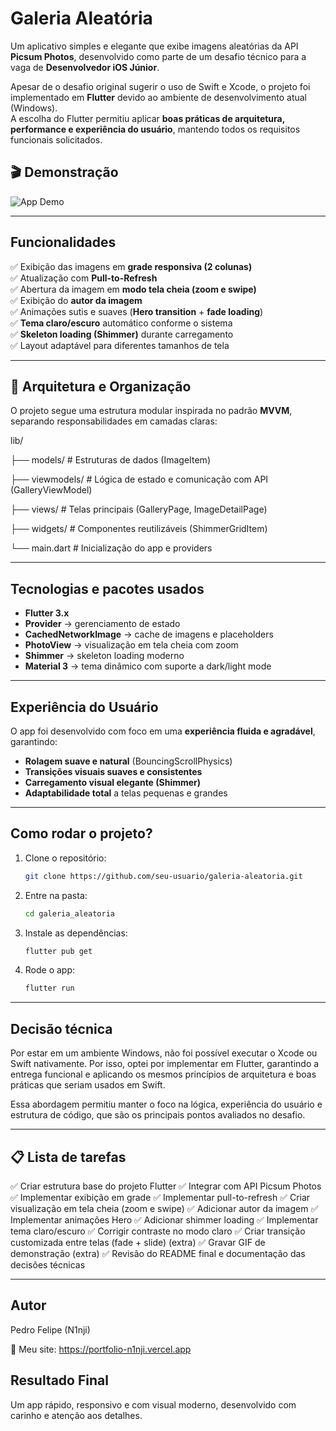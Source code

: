 # Galeria Aleatória

Um aplicativo simples e elegante que exibe imagens aleatórias da API **Picsum Photos**, desenvolvido como parte de um desafio técnico para a vaga de **Desenvolvedor iOS Júnior**.

Apesar de o desafio original sugerir o uso de Swift e Xcode, o projeto foi implementado em **Flutter** devido ao ambiente de desenvolvimento atual (Windows).  
A escolha do Flutter permitiu aplicar **boas práticas de arquitetura, performance e experiência do usuário**, mantendo todos os requisitos funcionais solicitados.

## 🎬 Demonstração

![App Demo](assets/demo.gif)

____

##  Funcionalidades

✅ Exibição das imagens em **grade responsiva (2 colunas)**  
✅ Atualização com **Pull-to-Refresh**  
✅ Abertura da imagem em **modo tela cheia (zoom e swipe)**  
✅ Exibição do **autor da imagem**  
✅ Animações sutis e suaves (**Hero transition** + **fade loading**)  
✅ **Tema claro/escuro** automático conforme o sistema  
✅ **Skeleton loading (Shimmer)** durante carregamento  
✅ Layout adaptável para diferentes tamanhos de tela  

____

## 🧩 Arquitetura e Organização

O projeto segue uma estrutura modular inspirada no padrão **MVVM**, separando responsabilidades em camadas claras:

lib/

├── models/ # Estruturas de dados (ImageItem)

├── viewmodels/ # Lógica de estado e comunicação com API (GalleryViewModel)

├── views/ # Telas principais (GalleryPage, ImageDetailPage)

├── widgets/ # Componentes reutilizáveis (ShimmerGridItem)

└── main.dart # Inicialização do app e providers


____

##  Tecnologias e pacotes usados

- **Flutter 3.x**
- **Provider** → gerenciamento de estado  
- **CachedNetworkImage** → cache de imagens e placeholders  
- **PhotoView** → visualização em tela cheia com zoom  
- **Shimmer** → skeleton loading moderno  
- **Material 3** → tema dinâmico com suporte a dark/light mode  

____

##  Experiência do Usuário

O app foi desenvolvido com foco em uma **experiência fluida e agradável**, garantindo:
- **Rolagem suave e natural** (BouncingScrollPhysics)  
- **Transições visuais suaves e consistentes**  
- **Carregamento visual elegante (Shimmer)**  
- **Adaptabilidade total** a telas pequenas e grandes  

____

##  Como rodar o projeto?

1. Clone o repositório:
   ```bash
   git clone https://github.com/seu-usuario/galeria-aleatoria.git

2. Entre na pasta:
    ```bash
    cd galeria_aleatoria

3. Instale as dependências:
    ```bash
    flutter pub get

4. Rode o app:
    ```bash
    flutter run
____

## Decisão técnica

Por estar em um ambiente Windows, não foi possível executar o Xcode ou Swift nativamente.
Por isso, optei por implementar em Flutter, garantindo a entrega funcional e aplicando os mesmos princípios de arquitetura e boas práticas que seriam usados em Swift.

Essa abordagem permitiu manter o foco na lógica, experiência do usuário e estrutura de código, que são os principais pontos avaliados no desafio.

____

## 📋 Lista de tarefas

✅ Criar estrutura base do projeto Flutter
✅ Integrar com API Picsum Photos
✅ Implementar exibição em grade
✅ Implementar pull-to-refresh
✅ Criar visualização em tela cheia (zoom e swipe)
✅ Adicionar autor da imagem
✅ Implementar animações Hero
✅ Adicionar shimmer loading
✅ Implementar tema claro/escuro
✅ Corrigir contraste no modo claro
✅ Criar transição customizada entre telas (fade + slide) (extra)
✅ Gravar GIF de demonstração (extra)
✅ Revisão do README final e documentação das decisões técnicas
____

## Autor

Pedro Felipe (N1nji)

💼 Meu site: https://portfolio-n1nji.vercel.app



## Resultado Final

Um app rápido, responsivo e com visual moderno, desenvolvido com carinho e atenção aos detalhes.